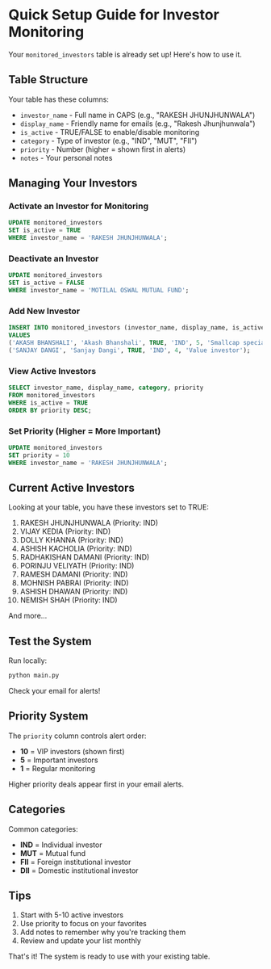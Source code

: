 # Quick Setup Guide for Investor Monitoring

Your `monitored_investors` table is already set up! Here's how to use it.

## Table Structure

Your table has these columns:
- `investor_name` - Full name in CAPS (e.g., "RAKESH JHUNJHUNWALA")
- `display_name` - Friendly name for emails (e.g., "Rakesh Jhunjhunwala")
- `is_active` - TRUE/FALSE to enable/disable monitoring
- `category` - Type of investor (e.g., "IND", "MUT", "FII")
- `priority` - Number (higher = shown first in alerts)
- `notes` - Your personal notes

## Managing Your Investors

### Activate an Investor for Monitoring

```sql
UPDATE monitored_investors 
SET is_active = TRUE 
WHERE investor_name = 'RAKESH JHUNJHUNWALA';
```

### Deactivate an Investor

```sql
UPDATE monitored_investors 
SET is_active = FALSE 
WHERE investor_name = 'MOTILAL OSWAL MUTUAL FUND';
```

### Add New Investor

```sql
INSERT INTO monitored_investors (investor_name, display_name, is_active, category, priority, notes)
VALUES 
('AKASH BHANSHALI', 'Akash Bhanshali', TRUE, 'IND', 5, 'Smallcap specialist'),
('SANJAY DANGI', 'Sanjay Dangi', TRUE, 'IND', 4, 'Value investor');
```

### View Active Investors

```sql
SELECT investor_name, display_name, category, priority 
FROM monitored_investors 
WHERE is_active = TRUE 
ORDER BY priority DESC;
```

### Set Priority (Higher = More Important)

```sql
UPDATE monitored_investors 
SET priority = 10 
WHERE investor_name = 'RAKESH JHUNJHUNWALA';
```

## Current Active Investors

Looking at your table, you have these investors set to TRUE:
1. RAKESH JHUNJHUNWALA (Priority: IND)
2. VIJAY KEDIA (Priority: IND)
3. DOLLY KHANNA (Priority: IND)
4. ASHISH KACHOLIA (Priority: IND)
5. RADHAKISHAN DAMANI (Priority: IND)
6. PORINJU VELIYATH (Priority: IND)
7. RAMESH DAMANI (Priority: IND)
8. MOHNISH PABRAI (Priority: IND)
9. ASHISH DHAWAN (Priority: IND)
10. NEMISH SHAH (Priority: IND)

And more...

## Test the System

Run locally:
```bash
python main.py
```

Check your email for alerts!

## Priority System

The `priority` column controls alert order:
- **10** = VIP investors (shown first)
- **5** = Important investors
- **1** = Regular monitoring

Higher priority deals appear first in your email alerts.

## Categories

Common categories:
- **IND** = Individual investor
- **MUT** = Mutual fund
- **FII** = Foreign institutional investor
- **DII** = Domestic institutional investor

## Tips

1. Start with 5-10 active investors
2. Use priority to focus on your favorites
3. Add notes to remember why you're tracking them
4. Review and update your list monthly

That's it! The system is ready to use with your existing table.